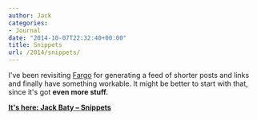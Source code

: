 ```yaml
---
author: Jack
categories:
- Journal
date: "2014-10-07T22:32:40+00:00"
title: Snippets
url: /2014/snippets/
---
```


I've been revisiting [Fargo][1] for generating a feed of shorter posts and links and finally have something workable. It might be better to start with that, since it's got **even more stuff.**

**[It's here: Jack Baty &#8211; Snippets][2]**

 [1]: http://fargo.io
 [2]: http://snippets.baty.net